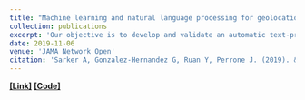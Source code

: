 ```yaml
---
title: "Machine learning and natural language processing for geolocation-centric monitoring and characterization of opioid-related Twitter chatter"
collection: publications
excerpt: 'Our objective is to develop and validate an automatic text-processing pipeline for geospatial and temporal analysis of opioid-mentioning social media chatter'
date: 2019-11-06
venue: 'JAMA Network Open'
citation: 'Sarker A, Gonzalez-Hernandez G, Ruan Y, Perrone J. (2019). &quot;Machine learning and natural language processing for geolocation-centric monitoring and characterization of opioid-related Twitter chatter.&quot; <i>JAMA Network Open</i>. 2(11).'
---
```

[**[Link]**](https://doi.org/10.1001/jamanetworkopen.2019.14672) [**[Code]**](https://bitbucket.org/yuchengr/jama_open_opioid_pa)

